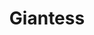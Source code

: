 ---
title: Giantess
crosslinks:
- Art
- feet
- AMAAggregator
- me_irl
- MacroFetish
- animenocontext
- 90scartoons
---